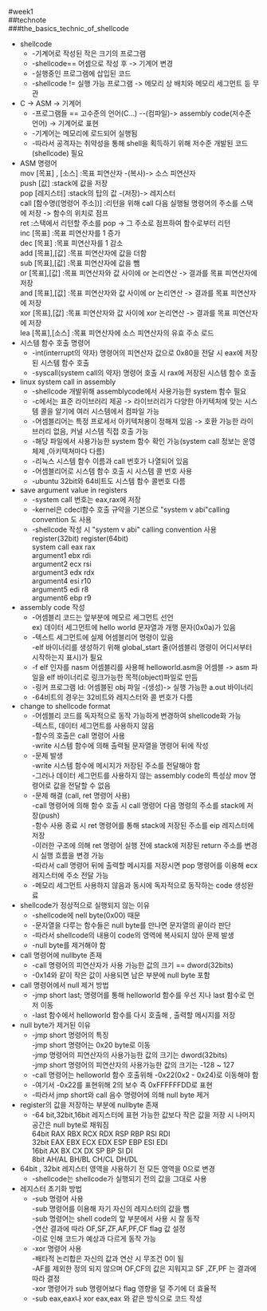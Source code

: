 #week1  
##technote  
###the_basics_technic_of_shellcode  
* shellcode    
	+ -기계어로 작성된 작은 크기의 프로그램  
	+ -shellcode== 어셈으로 작성 후 -> 기계어 변경  
	+ -실행중인 프로그램에 삽입된 코드  
	+ -shellcode != 실행 가능 프로그램 -> 메모리 상 배치와 메모리 세그먼트 등 무관  
* C -> ASM -> 기계어  
	+ -프로그램들 == 고수준의 언어(C...) --(컴파일)-> assembly code(저수준 언어) -> 기계어로 표현  
	+ -기계어는 메모리에 로드되어 실행됨  
	+ -따라서 공격자는 취약성을 통해 shell을 획득하기 위해 저수준 개발된 코드(shellcode) 필요  
* ASM 명령어  
	mov [목표] , [소스]		:목표 피연산자 -(복사)-> 소스 피연산자  
	push [값]			:stack에 값을 저장  
	pop [레지스터]		:stack의 탑의 값 -(저장)-> 레지스터  
	call [함수명([명령어 주소])]	:리턴을 위해 call 다음 실행될 명령어의 주소를 스택에 저장 -> 함수의 위치로 점프  
	ret			:스택에서 리턴할 주소를 pop -> 그 주소로 점프하여 함수로부터 리턴  
	inc [목표]			:목표 피연산자를 1 증가  
	dec [목표]		:목표 피연산자를 1 감소  
	add [목표],[값]		:목표 피연산자에 값을 더함  
	sub [목표],[값]		:목표 피연산자에 값을 뺌  
	or [목표],[값]		:목표 피연산자와 값 사이에 or 논리연산 -> 결과를 목표 피연산자에 저장  
	and [목표],[값]		:목표 피연산자와 값 사이에 or 논리연산 -> 결과를 목표 피연산자에 저장  
	xor [목표],[값]		:목표 피연산자와 값 사이에 xor 논리연산 -> 결과를 목표 피연산자에 저장  
	lea [목표],[소스]		:목표 피연산자에 소스 피연산자의 유효 주소 로드  
* 시스템 함수 호출 명령어  
	+ -int(interrupt의 약자) 명령어의 피연산자 값으로 0x80을 전달 시 eax에 저장된 시스템 함수 호출  
	+ -syscall(system call의 약자) 명령어 호출 시 rax에 저장된 시스템 함수 호출  
* linux system call in assembly  
	+ -shellcode 개발위해 assemblycode에서 사용가능한 system 함수 필요  
	+ -c에서는 표준 라이브러리 제공 -> 라이브러리가 다양한 아키텍처에 맞는 시스템 콜을 알기에 여러 시스템에서 컴파일 가능  
	+ -어셈블리어는 특정 프로세서 아키텍처용이 정해져 있음 -> 호환 가능한 라이브러리 없음, 커널 시스템 직접 호출 가능  
	+ -해당 파일에서 사용가능한 system 함수 확인 가능(system call 정보는 운영체제 ,아키텍쳐마다 다름)  
	+ -리눅스 시스템 함수 이름과 call 번호가 나열되어 있음  
	+ -어셈블리어로 시스템 함수 호출 시 시스템 콜 번호 사용  
	+ -ubuntu 32bit와 64비트도 시스템 함수 콜번호 다름  
* save argument value in registers  
	+ -system call 번호는 eax,rax에 저장  
	+ -kernel은 cdecl함수 호출 규약을 기본으로 "system v abi"calling convention 도 사용  
	+ -shellcode 작성 시 "system v abi" calling convention 사용  
			register(32bit)		register(64bit)  
	system call 	eax			rax  
	argument1	ebx			rdi  
	argument2	ecx			rsi  
	argument3	edx			rdx  
	argument4 	esi			r10  
	argument5	edi			r8  	
	argument6 	ebp			r9  
* assembly code 작성  
	+ -어셈블리 코드는 앞부분에 메모르 세그먼트 선언  
		ex) 데이터 세그먼트에 hello world 문자열과 개행 문자(0x0a)가 있음  
	+ -텍스트 세그먼트에 실제 어셈블리어 명령이 있음  
		-elf 바이너리를 생성하기 위해 global_start 줄(어셈블리 명령이 어디서부터 시작하는지 표시)가 필요  
	+ -f elf 인자를 nasm 어셈블리를 사용해 helloworld.asm을 어셈블 -> asm 파일을 elf 바이너리로 링크가능한 목적(object)파일로 만듬  
	+ -링커 프로그램 ld: 어셈블된 obj 파일 -(생성)-> 실행 가능한 a.out 바이너리  
	+ -64비트의 경우는 32비트와 레지스터와 콜 번호가 다름  
* change to shellcode format  
	+ -어셈블리 코드를 독자적으로 동작 가능하게 변경하여 shellcode화 가능  
		 -텍스트, 데이터 세그먼트를 사용하지 않음  
		 -함수의 호출은 call 명령어 사용  
		 -write 시스템 함수에 의해 출력될 문자열을 명령어 뒤에 작성  
	+ -문제 발생  
		 -write 시스템 함수에 메시지가 저장된 주소를 전달해야 함  
		 -그러나 데이터 세그먼트를 사용하지 않는 assembly code의 특성상 mov 명령어로 값을 전달할 수 없음  
	+ -문제 해결 (call, ret 명령어 사용)  
		 -call 명령어에 의해 함수 호출 시 call 명령어 다음 명령의 주소를 stack에 저장(push)  
		 -함수 사용 종료 시 ret 명령어를 통해 stack에 저장된 주소를 eip 레지스터에 저장  
		 -이러한 구조에 의해 ret 명령어 실행 전에 stack에 저장된 return 주소를 변경 시 실행 흐름을 변경 가능  
		 -따라서 call 명령어 뒤에 출력할 메시지를 저장시면 pop 명령어를 이용해 ecx 레지스터에 주소 전달 가능  
	+ -메모리 세그먼트 사용하지 않음과 동시에 독자적으로 동작하는 code 생성완료  
* shellcode가 정상적으로 실행되지 않는 이유  
	+ -shellcode에 nell byte(0x00) 때문  
	+ -문자열을 다루는 함수들은 null byte를 만나면 문자열의 끝이라 판단  
	+ -따라서 shellcode의 내용이 code의 영역에 복사되지 않아 문제 발생  
	+ -null byte를 제거해야 함  
* call 명령어에 nullbyte 존재  
	+ -call 명령어의 피연산자가 사용 가능한 값의 크기 == dword(32bits)  
	+ -0x14와 같이 작은 값이 사용되면 남은 부분에 null byte 포함  
* call 명령어에서 null 제거 방법  
	+ -jmp short last; 명령어를 통해 helloworld 함수를 우선 지나 last 함수로 먼저 이동  
	+ -last 함수에서 helloworld 함수를 다시 호출해 , 출력할 메시지를 저장  
* null byte가 제거된 이유  
	+ -jmp short 명령어의 특징   
		-jmp short 명령어는 0x20 byte로 이동  
		-jmp 명령어의 피연산자의 사용가능한 값의 크기는 dword(32bits)  
		-jmp short 명령어의 피연산자의 사용가능한 값의 크기는 -128 ~ 127  
	+ -call 명령어는 helloworld 함수 호출위해 -0x22(0x2 - 0x24)로 이동해야 함  
	+ -여기서 -0x22를 표현위해 2의 보수 즉 0xFFFFFFDD로 표현  
	+ -따라서 jmp short와 call 음수 명령어에 의해 null byte 제거  
* register의 값을 저장하는 부분에 nullbyte 존재  
	+ -64 bit,32bit,16bit 레지스터에 표현 가능한 값보다 작은 값을 저장 시 나머지 공간은 null byte로 채워짐  
	64bit	RAX	RBX	RCX	RDX	RSP	RBP	RSI	RDI  
	32bit	EAX	EBX	ECX	EDX	ESP	EBP	ESI	EDI	  
	16bit 	AX	BX	CX	DX	SP	BP	SI	DI   	  
	8bit 	AH/AL	BH/BL	CH/CL	DH/DL    
* 64bit , 32bit 레지스터 영역을 사용하기 전 모든 영역을 0으로 변경  
	+ -shellcode는 shellcode가 실행되기 전의 값을 그대로 사용  
* 레지스터 초기화 방법  
	+ -sub 명령어 사용  
		-sub 명령어를 이용해 자기 자신의 레지스터의 값을 뺌  
		-sub 명령어는 shell code의 앞 부분에서 사용 시 잘 동작  
		-연산 결과에 따라 OF,SF,ZF,AF,PF,CF flag 값 설정  
			-이로 인해 코드가 예상과 다르게 동작 가능  
	+ -xor 명령어 사용  
		-배타적 논리합은 자신의 값과 연산 시 무조건 0이 됨  
		-AF를 제외한 정의 되지 않으며 OF,CF의 값은 지워지고 SF ,ZF,PF 는 결과에 따라 결정  
		-xor 명령어가 sub 명령어보다 flag 영향을 덜 주기에 더 효율적  
	+ -sub eax,eax나 xor eax,eax 와 같은 방식으로 코드 작성  
